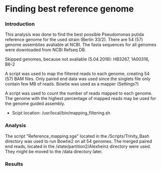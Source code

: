 # Finding best reference genome

### Introduction

This analysis was done to find the best possible Pseudomonas putida reference genome for the used strain (Berlin 33/2). 
There are 54 (57) genome assemblies avaliable at NCBI. 
The fasta sequences for all genomes were downloaded from NCBI Refseq DB.

Skipped genomes, because not avaliable (5.04.2016): HB3267, 1A00316, B6-2

A script was used to map the filtered reads to each genome, creating 54 (57) BAM files.
Only paired end data was used since the singlets file only contain few MB of reads.
Bowtie was used as a mapper (Settings?)

A script was used to count the number of reads mapped to each genome.
The genome with the highest percentage of mapped reads may be used for the genome guided assembly.

* Scipt location: /usr/local/bin/mapping_filtering.sh

### Analysis

The script "Reference_mapping.sge" located in the /Scripts/Trinity_Bash directory was used to run Bowtie2 on all 54 genomes. 
The merged paired end reads, located in the /state/partition2/Alexheinz directory were used. They might be moved to the /data directory later.

### Results

 
